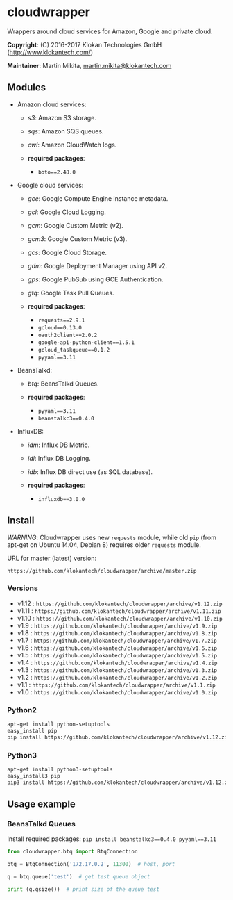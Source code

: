 # cloudwrapper

Wrappers around cloud services for Amazon, Google and private cloud.

**Copyright**: (C) 2016-2017 Klokan Technologies GmbH (http://www.klokantech.com/)

**Maintainer**: Martin Mikita, martin.mikita@klokantech.com

## Modules

 - Amazon cloud services:
   - *s3*: Amazon S3 storage.
   - *sqs*: Amazon SQS queues.
   - *cwl*: Amazon CloudWatch logs.

   - **required packages**:
      - `boto==2.48.0`

 - Google cloud services:
   - *gce*: Google Compute Engine instance metadata.
   - *gcl*: Google Cloud Logging.
   - *gcm*: Google Custom Metric (v2).
   - *gcm3*: Google Custom Metric (v3).
   - *gcs*: Google Cloud Storage.
   - *gdm*: Google Deployment Manager using API v2.
   - *gps*: Google PubSub using GCE Authentication.
   - *gtq*: Google Task Pull Queues.

   - **required packages**:
      - `requests==2.9.1`
      - `gcloud==0.13.0`
      - `oauth2client==2.0.2`
      - `google-api-python-client==1.5.1`
      - `gcloud_taskqueue==0.1.2`
      - `pyyaml==3.11`

 - BeansTalkd:
   - *btq*: BeansTalkd Queues.

   - **required packages**:
      - `pyyaml==3.11`
      - `beanstalkc3==0.4.0`

 - InfluxDB:
   - *idm*: Influx DB Metric.
   - *idl*: Influx DB Logging.
   - *idb*: Influx DB direct use (as SQL database).

   - **required packages**:
      - `influxdb==3.0.0`


## Install

*WARNING*: Cloudwrapper uses new `requests` module, while old `pip` (from apt-get on Ubuntu 14.04, Debian 8) requires older `requests` module.

URL for master (latest) version:

```
https://github.com/klokantech/cloudwrapper/archive/master.zip
```

### Versions

 - v1.12 : `https://github.com/klokantech/cloudwrapper/archive/v1.12.zip`
 - v1.11 : `https://github.com/klokantech/cloudwrapper/archive/v1.11.zip`
 - v1.10 : `https://github.com/klokantech/cloudwrapper/archive/v1.10.zip`
 - v1.9 : `https://github.com/klokantech/cloudwrapper/archive/v1.9.zip`
 - v1.8 : `https://github.com/klokantech/cloudwrapper/archive/v1.8.zip`
 - v1.7 : `https://github.com/klokantech/cloudwrapper/archive/v1.7.zip`
 - v1.6 : `https://github.com/klokantech/cloudwrapper/archive/v1.6.zip`
 - v1.5 : `https://github.com/klokantech/cloudwrapper/archive/v1.5.zip`
 - v1.4 : `https://github.com/klokantech/cloudwrapper/archive/v1.4.zip`
 - v1.3 : `https://github.com/klokantech/cloudwrapper/archive/v1.3.zip`
 - v1.2 : `https://github.com/klokantech/cloudwrapper/archive/v1.2.zip`
 - v1.1 : `https://github.com/klokantech/cloudwrapper/archive/v1.1.zip`
 - v1.0 : `https://github.com/klokantech/cloudwrapper/archive/v1.0.zip`



### Python2

```bash
apt-get install python-setuptools
easy_install pip
pip install https://github.com/klokantech/cloudwrapper/archive/v1.12.zip
```

### Python3

```bash
apt-get install python3-setuptools
easy_install3 pip
pip3 install https://github.com/klokantech/cloudwrapper/archive/v1.12.zip
```


## Usage example


### BeansTalkd Queues

Install required packages: `pip install beanstalkc3==0.4.0 pyyaml==3.11`

```python
from cloudwrapper.btq import BtqConnection

btq = BtqConnection('172.17.0.2', 11300)  # host, port

q = btq.queue('test')  # get test queue object

print (q.qsize())  # print size of the queue test
```
